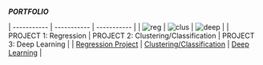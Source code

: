 ***PORTFOLIO***

| ----------- | ----------- | ----------- |
| ![reg](https://higherlogicdownload.s3.amazonaws.com/IMWUC/UploadedImages/92757287-d116-4157-b004-c2a0aba1b048/linear-regression-in-machine-learning.png)
 | ![clus](https://miro.medium.com/max/561/0*ff7kw5DRQbs_uixR.jpg) | ![deep](https://encrypted-tbn0.gstatic.com/images?q=tbn:ANd9GcTk8NdqICrGo0ANzHFMbmnJjP_H30X-duR8zw&usqp=CAU) |
| PROJECT 1: Regression | PROJECT 2: Clustering/Classification |  PROJECT 3: Deep Learning |
| [Regression Project](https://www.google.com) | [Clustering/Classification](https://www.google.com) |  [Deep Learning](https://www.google.com) |
